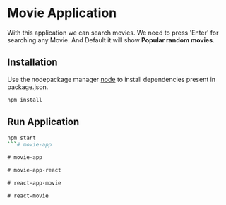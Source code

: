 # Movie Application 

With this application we can search movies. We need to press 'Enter' for searching any Movie. And Default it will show **Popular random movies**.   

## Installation

Use the nodepackage manager [node](https://nodejs.org/en/download/package-manager) to install dependencies present in package.json.

```bash
npm install
```

## Run Application

```bash
npm start
```#   m o v i e - a p p  
 #   m o v i e - a p p  
 #   m o v i e - a p p - r e a c t  
 #   r e a c t - a p p - m o v i e  
 #   r e a c t - m o v i e  
 